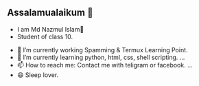 ## Assalamualaikum 🥰

* I am Md Nazmul Islam🙂
* Student of class 10.


- 🔭 I’m currently working Spamming & Termux Learning Point.
- 🌱 I’m currently learning python, html, css, shell scripting. ...
- 📫 How to reach me: Contact me with teligram or facebook. ...
- 😄 Sleep lover.
